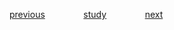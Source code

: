 
<a href="https://github.com/raphaelkaique1/study/blob/main/5-desenvolvimento_web/5.4-seguranca_autenticacao_e_autorizacao/oauth2.md">previous</a>⠀⠀⠀⠀⠀⠀<a href="https://github.com/raphaelkaique1/study#introducao_ao_desenvolvimento_de_software_para_desktop">study</a>⠀⠀⠀⠀⠀⠀<a href="https://github.com/raphaelkaique1/study/blob/main/6-desenvolvimento_desktop/6.2-linguagens_de_programacao_para_desktop/c_sharp.md">next</a>